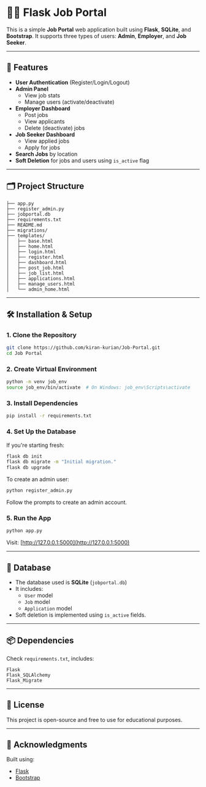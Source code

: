 # 🧑‍💼 Flask Job Portal

This is a simple **Job Portal** web application built using **Flask**, **SQLite**, and **Bootstrap**. It supports three types of users: **Admin**, **Employer**, and **Job Seeker**.

---

## 🚀 Features

- **User Authentication** (Register/Login/Logout)
- **Admin Panel**
  - View job stats
  - Manage users (activate/deactivate)
- **Employer Dashboard**
  - Post jobs
  - View applicants
  - Delete (deactivate) jobs
- **Job Seeker Dashboard**
  - View applied jobs
  - Apply for jobs
- **Search Jobs** by location
- **Soft Deletion** for jobs and users using `is_active` flag

---

## 🗂 Project Structure

```
├── app.py
├── register_admin.py
├── jobportal.db
├── requirements.txt
├── README.md
├── migrations/
├── templates/
│   ├── base.html
│   ├── home.html
│   ├── login.html
│   ├── register.html
│   ├── dashboard.html
│   ├── post_job.html
│   ├── job_list.html
│   ├── applications.html
│   ├── manage_users.html
│   └── admin_home.html
```

---

## 🛠 Installation & Setup

### 1. Clone the Repository

```bash
git clone https://github.com/kiran-kurian/Job-Portal.git
cd Job Portal
```

### 2. Create Virtual Environment

```bash
python -m venv job_env
source job_env/bin/activate  # On Windows: job_env\Scripts\activate
```

### 3. Install Dependencies

```bash
pip install -r requirements.txt
```

### 4. Set Up the Database

If you're starting fresh:

```bash
flask db init
flask db migrate -m "Initial migration."
flask db upgrade
```

To create an admin user:

```bash
python register_admin.py
```

Follow the prompts to create an admin account.

### 5. Run the App

```bash
python app.py
```

Visit: [http://127.0.0.1:5000](http://127.0.0.1:5000)

---

## 📂 Database

- The database used is **SQLite** (`jobportal.db`)
- It includes:
  - `User` model
  - `Job` model
  - `Application` model
- Soft deletion is implemented using `is_active` fields.

---

## 📦 Dependencies

Check `requirements.txt`, includes:

```
Flask
Flask_SQLAlchemy
Flask_Migrate
```

---

## 📄 License

This project is open-source and free to use for educational purposes.

---

## 🙌 Acknowledgments

Built using:
- [Flask](https://flask.palletsprojects.com/)
- [Bootstrap](https://getbootstrap.com/)
